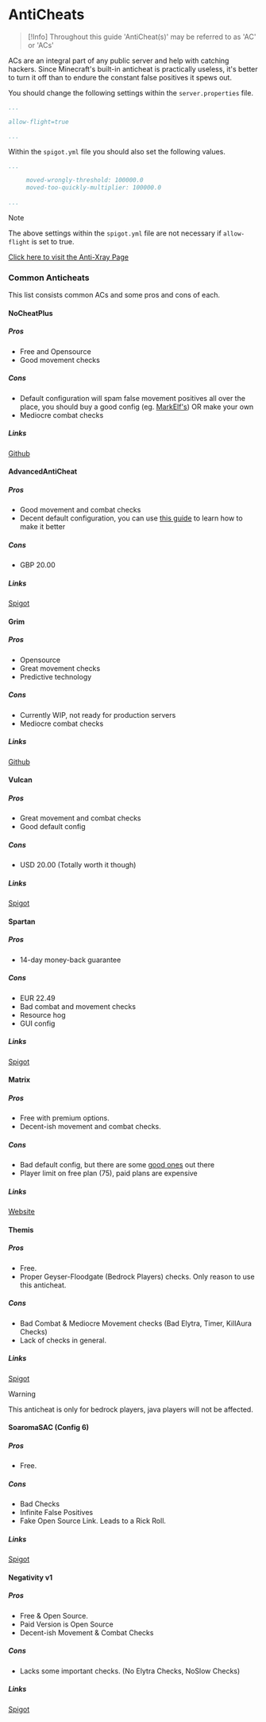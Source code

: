 # AntiCheats

> [!Info]
> Throughout this guide 'AntiCheat(s)' may be referred to as 'AC' or 'ACs'

ACs are an integral part of any public server and help with catching hackers. Since Minecraft's built-in anticheat is practically useless, it's better to turn it off than to endure the constant false positives it spews out. 

You should change the following settings within the  `server.properties` file.

```yml
...

allow-flight=true

...

```

Within the `spigot.yml` file you should also set the following values.

```yml
...

     moved-wrongly-threshold: 100000.0
     moved-too-quickly-multiplier: 100000.0
     
...
```

> [!NOTE]
> The above settings within the `spigot.yml` file are not necessary if `allow-flight` is set to true.

[Click here to visit the Anti-Xray Page](el-page)

### Common Anticheats

This list consists common ACs and some pros and cons of each.

#### NoCheatPlus

##### Pros
  - Free and Opensource
  - Good movement checks

##### Cons
  - Default configuration will spam false movement positives all over the place, you should buy a good config (eg. [MarkElf's](https://www.mc-market.org/resources/475/)) OR make your own
  - Mediocre combat checks

##### Links 
[Github](https://github.com/Updated-NoCheatPlus/NoCheatPlus)
  
#### AdvancedAntiCheat

##### Pros
  - Good movement and combat checks
  - Decent default configuration, you can use [this guide](https://www.spigotmc.org/threads/109418/) to learn how to make it better

##### Cons
  - GBP 20.00

##### Links 
[Spigot](https://www.spigotmc.org/resources/6442/)

#### Grim

##### Pros
  - Opensource
  - Great movement checks
  - Predictive technology

##### Cons
  - Currently WIP, not ready for production servers
  - Mediocre combat checks

##### Links 
[Github](https://github.com/MWHunter/Grim)

#### Vulcan

##### Pros
  - Great movement and combat checks
  - Good default config

##### Cons
  - USD 20.00 (Totally worth it though)

##### Links 
[Spigot](https://www.spigotmc.org/resources/83626/)

#### Spartan

##### Pros
  - 14-day money-back guarantee

##### Cons
  - EUR 22.49
  - Bad combat and movement checks
  - Resource hog
  - GUI config

##### Links 
[Spigot](https://www.spigotmc.org/resources/25638/)

#### Matrix

##### Pros
  - Free with premium options.
  - Decent-ish movement and combat checks.

##### Cons
  - Bad default config, but there are some [good ones](https://github.com/QuantumSuite/MatrixChecks) out there
  - Player limit on free plan (75), paid plans are expensive

##### Links 
[Website](https://matrix.rip)

#### Themis

##### Pros
  - Free.
  - Proper Geyser-Floodgate (Bedrock Players) checks. Only reason to use this anticheat.

##### Cons
  - Bad Combat & Mediocre Movement checks (Bad Elytra, Timer, KillAura Checks)
  - Lack of checks in general.

##### Links 
[Spigot](https://www.spigotmc.org/resources/themis-anti-cheat-1-17-1-18-bedrock-support-paper-compatibility-free-optimized.90766/)

> [!warning]
> This anticheat is only for bedrock players, java players will not be affected.

#### SoaromaSAC (Config 6)

##### Pros
  - Free.

##### Cons
  - Bad Checks
  - Infinite False Positives
  - Fake Open Source Link. Leads to a Rick Roll.

##### Links 
[Spigot](https://www.spigotmc.org/resources/soaromasac-lightweight-cheat-detection-system.87702/)

#### Negativity v1

##### Pros
  - Free & Open Source.
  - Paid Version is Open Source
  - Decent-ish Movement & Combat Checks

##### Cons
  - Lacks some important checks. (No Elytra Checks, NoSlow Checks)

##### Links 
[Spigot](https://www.spigotmc.org/resources/soaromasac-lightweight-cheat-detection-system.87702/)

